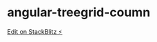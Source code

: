 # angular-treegrid-coumn

[Edit on StackBlitz ⚡️](https://stackblitz.com/edit/angular-treegrid-coumn)